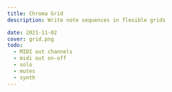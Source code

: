 ```yaml
---
title: Chroma Grid
description: Write note sequences in flexible grids

date: 2021-11-02
cover: grid.png
todo:
  - MIDI out channels
  - midi out on-off
  - solo
  - mutes
  - synth
---
```


<script setup>
import pitchGrids from './grids.vue'
</script>

<client-only >
  <control-scale />
  <pitch-grids />
  <state-transport />

</client-only>
